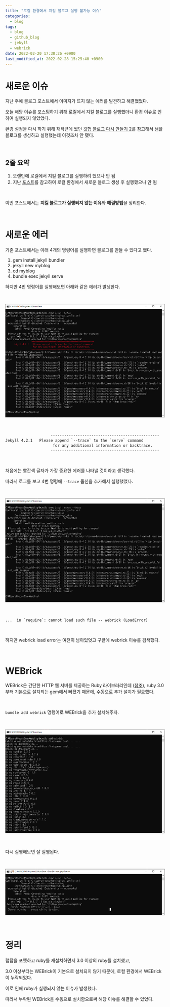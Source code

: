 ```yaml
---
title: "로컬 환경에서 지킬 블로그 실행 불가능 이슈"
categories:
  - blog
tags:
  - blog
  - github_blog
  - jekyll
  - webrick
date: 2022-02-20 17:30:26 +0900
last_modified_at: 2022-02-28 15:25:40 +0900
---
```


# 새로운 이슈

지난 주에 블로그 포스트에서 이미지가 뜨지 않는 에러를 발견하고 해결했었다.

오늘 해당 이슈를 포스팅하기 위해 로컬에서 지킬 블로그를 실행했더니 환경 이슈로 인하여 실행되지 않았었다.

환경 설정을 다시 하기 위해 재작년에 썼던 [깃헙 블로그 다시 만들기 2](https://codejin19.github.io/blog/Making_Github_Blog_2/)를 참고해서 샘플 블로그를 생성하고 실행했는데 이것조차 안 됐다.

<br>

## 2줄 요약

1. 오랜만에 로컬에서 지킬 블로그를 실행하려 했으나 안 됨
2. 지난 [포스트](https://codejin19.github.io/blog/Making_Github_Blog_2/)를 참고하여 로컬 환경에서 새로운 블로그 생성 후 실행했으나 안 됨

<br>

이번 포스트에서는 **지킬 블로그가 실행되지 않는 이유**와 **해결방법**을 정리한다.

<br>

# 새로운 에러

기존 포스트에서는 아래 4개의 명령어를 실행하면 블로그를 만들 수 있다고 했다.

1. gem install jekyll bundler
2. jekyll new myblog
3. cd myblog
4. bundle exec jekyll serve

하지만 4번 명령어를 실행해보면 아래와 같은 에러가 발생한다.

<br>

![WEBrick_error](/images/2022-02-20-Making_Github_Blog_6.WEBrick_error.PNG)

<br>

```
                    ------------------------------------------------
Jekyll 4.2.1   Please append `--trace` to the `serve` command
                     for any additional information or backtrace.
                    ------------------------------------------------
```

<br>

처음에는 빨간색 글자가 가장 중요한 에러를 나타낼 것이라고 생각했다.

따라서 로그를 보고 4번 명령에 `--trace` 옵션을 추가해서 실행했었다.

<br>

![With_tace_option](/images/2022-02-20-Making_Github_Blog_6.with_tace_option.PNG)

<br>

```
...  in `require`: cannot load such file -- webrick (LoadError)
```

<br>

하지만 webrick load error는 여전히 남아있엇고 구글에 webrick 이슈를 검색했다.

<br>

# WEBrick

WEBrick은 간단한 HTTP 웹 서버를 제공하는 Ruby 라이브러리인데 ([참조](https://en.wikipedia.org/wiki/WEBrick)), ruby 3.0부터 기본으로 설치되는 gem에서 빠졌기 때문에, 수동으로 추가 설치가 필요했다.

<br>

`bundle add webrick` 명령어로 WEBrick을 추가 설치해주자.

<br>

![Install_WEBrick](/images/2022-02-20-Making_Github_Blog_6.install_WEBrick.PNG)

<br>

다시 실행해보면 잘 실행된다.

<br>

![works_well](/images/2022-02-20-Making_Github_Blog_6.works_well.PNG)

<br>

# 정리

랩탑을 포맷하고 ruby를 재설치하면서 3.0 이상의 ruby를 설치했고,

3.0 이상부터는 WEBrick이 기본으로 설치되지 않기 때문에, 로컬 환경에서 WEBrick이 누락되었다.

이로 인해 ruby가 실행되지 않는 이슈가 발생했다.

따라서 누락된 WEBrick을 수동으로 설치함으로써 해당 이슈를 해결할 수 있었다.